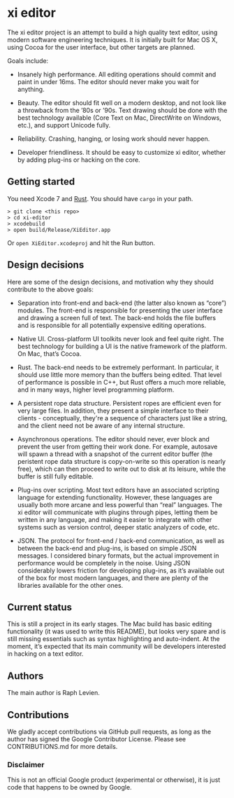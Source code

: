 # xi editor

The xi editor project is an attempt to build a high quality text editor,
using modern software engineering techniques. It is initially built for
Mac OS X, using Cocoa for the user interface, but other targets are planned.

Goals include:

* Insanely high performance. All editing operations should commit and paint
  in under 16ms. The editor should never make you wait for anything.

* Beauty. The editor should fit well on a modern desktop, and not look like a
  throwback from the ’80s or ’90s. Text drawing should be done with the best
  technology available (Core Text on Mac, DirectWrite on Windows, etc.), and
  support Unicode fully.

* Reliability. Crashing, hanging, or losing work should never happen.

* Developer friendliness. It should be easy to customize xi editor, whether
  by adding plug-ins or hacking on the core.

## Getting started

You need Xcode 7 and [Rust](https://www.rust-lang.org/). You should have
`cargo` in your path.

```
> git clone <this repo>
> cd xi-editor
> xcodebuild
> open build/Release/XiEditor.app
```

Or `open XiEditor.xcodeproj` and hit the Run button.

## Design decisions

Here are some of the design decisions, and motivation why they should
contribute to the above goals:

* Separation into front-end and back-end (the latter also known as “core”)
  modules. The front-end is responsible for presenting the user interface and
  drawing a screen full of text. The back-end holds the file buffers and is
  responsible for all potentially expensive editing operations.

* Native UI. Cross-platform UI toolkits never look and feel quite right. The
  best technology for building a UI is the native framework of the platform.
  On Mac, that’s Cocoa.

* Rust. The back-end needs to be extremely performant. In particular, it
  should use little more memory than the buffers being edited. That level of
  performance is possible in C++, but Rust offers a much more reliable, and
  in many ways, higher level programming platform.

* A persistent rope data structure. Persistent ropes are efficient even for
  very large files. In addition, they present a simple interface to their
  clients - conceptually, they're a sequence of characters just like a string,
  and the client need not be aware of any internal structure.

* Asynchronous operations. The editor should never, ever block and prevent the
  user from getting their work done. For example, autosave will spawn a
  thread with a snapshot of the current editor buffer (the peristent rope
  data structure is copy-on-write so this operation is nearly free), which can
  then proceed to write out to disk at its leisure, while the buffer is still
  fully editable.

* Plug-ins over scripting. Most text editors have an associated scripting
  language for extending functionality. However, these languages are usually
  both more arcane and less powerful than “real” languages. The xi editor will
  communicate with plugins through pipes, letting them be written in any
  language, and making it easier to integrate with other systems such as
  version control, deeper static analyzers of code, etc.

* JSON. The protocol for front-end / back-end communication, as well as
  between the back-end and plug-ins, is based on simple JSON messages. I
  considered binary formats, but the actual improvement in performance would
  be completely in the noise. Using JSON considerably lowers friction for
  developing plug-ins, as it’s available out of the box for most modern
  languages, and there are plenty of the libraries available for the other
  ones.

## Current status

This is still a project in its early stages. The Mac build has basic editing
functionality (it was used to write this README), but looks very spare and
is still missing essentials such as syntax highlighting and auto-indent. At
the moment, it’s expected that its main community will be developers
interested in hacking on a text editor.


## Authors

The main author is Raph Levien.

## Contributions

We gladly accept contributions via GitHub pull requests, as long as the author
has signed the Google Contributor License. Please see CONTRIBUTIONS.md for
more details.

### Disclaimer

This is not an official Google product (experimental or otherwise), it
is just code that happens to be owned by Google.
